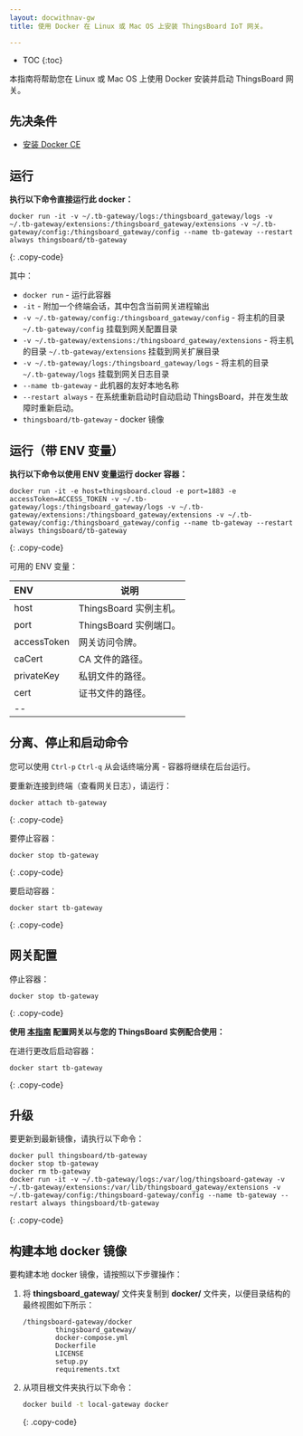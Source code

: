 ```yaml
---
layout: docwithnav-gw
title: 使用 Docker 在 Linux 或 Mac OS 上安装 ThingsBoard IoT 网关。

---
```


* TOC
{:toc}

本指南将帮助您在 Linux 或 Mac OS 上使用 Docker 安装并启动 ThingsBoard 网关。


## 先决条件

- [安装 Docker CE](https://docs.docker.com/engine/installation/)

## 运行

**执行以下命令直接运行此 docker：**

```
docker run -it -v ~/.tb-gateway/logs:/thingsboard_gateway/logs -v ~/.tb-gateway/extensions:/thingsboard_gateway/extensions -v ~/.tb-gateway/config:/thingsboard_gateway/config --name tb-gateway --restart always thingsboard/tb-gateway
```
{: .copy-code}

其中：

- `docker run` - 运行此容器
- `-it` - 附加一个终端会话，其中包含当前网关进程输出
- `-v ~/.tb-gateway/config:/thingsboard_gateway/config` - 将主机的目录 `~/.tb-gateway/config` 挂载到网关配置目录
- `-v ~/.tb-gateway/extensions:/thingsboard_gateway/extensions` - 将主机的目录 `~/.tb-gateway/extensions` 挂载到网关扩展目录
- `-v ~/.tb-gateway/logs:/thingsboard_gateway/logs` - 将主机的目录 `~/.tb-gateway/logs` 挂载到网关日志目录
- `--name tb-gateway` - 此机器的友好本地名称
- `--restart always` - 在系统重新启动时自动启动 ThingsBoard，并在发生故障时重新启动。
- `thingsboard/tb-gateway` - docker 镜像

## 运行（带 ENV 变量）

**执行以下命令以使用 ENV 变量运行 docker 容器：**

```
docker run -it -e host=thingsboard.cloud -e port=1883 -e accessToken=ACCESS_TOKEN -v ~/.tb-gateway/logs:/thingsboard_gateway/logs -v ~/.tb-gateway/extensions:/thingsboard_gateway/extensions -v ~/.tb-gateway/config:/thingsboard_gateway/config --name tb-gateway --restart always thingsboard/tb-gateway
```
{: .copy-code}

可用的 ENV 变量：

| **ENV** | **说明** |
|:-|-
| host | ThingsBoard 实例主机。 |
| port | ThingsBoard 实例端口。 |
| accessToken | 网关访问令牌。 |
| caCert | CA 文件的路径。 |
| privateKey | 私钥文件的路径。 |
| cert | 证书文件的路径。 |
|--

## 分离、停止和启动命令

您可以使用 `Ctrl-p` `Ctrl-q` 从会话终端分离 - 容器将继续在后台运行。

要重新连接到终端（查看网关日志），请运行：

```
docker attach tb-gateway
```
{: .copy-code}

要停止容器：

```
docker stop tb-gateway
```
{: .copy-code}

要启动容器：

```
docker start tb-gateway
```
{: .copy-code}

## 网关配置

停止容器：

```
docker stop tb-gateway
```
{: .copy-code}

**使用 [本指南](/docs/iot-gateway/configuration/) 配置网关以与您的 ThingsBoard 实例配合使用：**

在进行更改后启动容器：

```
docker start tb-gateway
```
{: .copy-code}

## 升级

要更新到最新镜像，请执行以下命令：

```
docker pull thingsboard/tb-gateway
docker stop tb-gateway
docker rm tb-gateway
docker run -it -v ~/.tb-gateway/logs:/var/log/thingsboard-gateway -v ~/.tb-gateway/extensions:/var/lib/thingsboard_gateway/extensions -v ~/.tb-gateway/config:/thingsboard-gateway/config --name tb-gateway --restart always thingsboard/tb-gateway
```
{: .copy-code}

## 构建本地 docker 镜像

要构建本地 docker 镜像，请按照以下步骤操作：

1. 将 **thingsboard_gateway/** 文件夹复制到 **docker/** 文件夹，以便目录结构的最终视图如下所示：
    ```text
    /thingsboard-gateway/docker
            thingsboard_gateway/
            docker-compose.yml
            Dockerfile
            LICENSE
            setup.py
            requirements.txt
    ```
2. 从项目根文件夹执行以下命令：
    ```bash
    docker build -t local-gateway docker
    ```
    {: .copy-code}